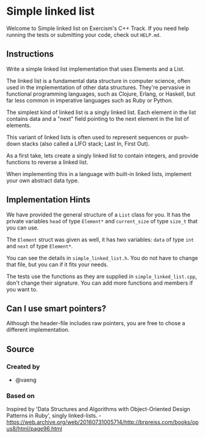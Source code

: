 # Simple linked list

Welcome to Simple linked list on Exercism's C++ Track.
If you need help running the tests or submitting your code, check out `HELP.md`.

## Instructions

Write a simple linked list implementation that uses Elements and a List.

The linked list is a fundamental data structure in computer science, often used in the implementation of other data structures.
They're pervasive in functional programming languages, such as Clojure, Erlang, or Haskell, but far less common in imperative languages such as Ruby or Python.

The simplest kind of linked list is a singly linked list.
Each element in the list contains data and a "next" field pointing to the next element in the list of elements.

This variant of linked lists is often used to represent sequences or push-down stacks (also called a LIFO stack; Last In, First Out).

As a first take, lets create a singly linked list to contain integers, and provide functions to reverse a linked list.

When implementing this in a language with built-in linked lists, implement your own abstract data type.

## Implementation Hints

We have provided the general structure of a `List` class for you.
It has the private variables `head` of type `Element*` and `current_size` of type `size_t` that you can use.

The `Element` struct was given as well, it has two variables: `data` of type `int` and `next` of type `Element*`.

You can see the details in `simple_linked_list.h`. You do not have to change that file, but you can if it fits your needs.

The tests use the functions as they are supplied in `simple_linked_list.cpp`, don't change their signature. You can add more functions and members if you want to.

## Can I use smart pointers?

Although the header-file includes raw pointers, you are free to chose a different implementation.

## Source

### Created by

- @vaeng

### Based on

Inspired by 'Data Structures and Algorithms with Object-Oriented Design Patterns in Ruby', singly linked-lists. - https://web.archive.org/web/20160731005714/http://brpreiss.com/books/opus8/html/page96.html